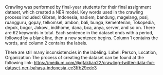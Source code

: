 Crawling was performed by final-year students for their final assignment dataset, which created a NER model. Key words used in the crawling process included: Gibran, Indonesia, nadiem, bandung, magelang, pssi, ruangguru, gopay, telkomsel, ambon, bali, bunga, kementerian, Tokopedia, depok, bogor, Jokowi, indihome, dana, bca, anya, server, and so on. There are 62 keywords in total. 
Each sentence in the dataset ends with a period, followed by a blank line, then a new sentence begins. Column 1 contains the words, and column 2 contains the labels.

There are still many inconsistencies in the labeling. Label: Person, Location, Organization
The process of creating the dataset can be found at the following link: https://medium.com/@gfaktian22/crawling-twitter-data-for-dataset-ner-bahasa-indonesia-ee3ffb29edc3
